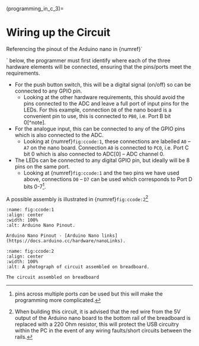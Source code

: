 (programming_in_c_3)=
# Wiring up the Circuit


Referencing the pinout of the Arduino nano in {numref}`

` below, the programmer must first identify where each of the three hardware elements will be connected, ensuring that the pins/ports meet the requirements.

- For the push button switch, this will be a digital signal (on/off) so can be connected to any GPIO pin.
  - Looking at the other hardware requirements, this should avoid the pins connected to the ADC and leave a full port of input pins for the LEDs. For this example, connection `D8` of the nano board is a convenient pin to use, this is connected to `PB0`, i.e. Port B bit 0[^note].
- For the analogue input, this can be connected to any of the GPIO pins which is also connected to the ADC.
  - Looking at {numref}`fig:ccode:1`, these connections are labelled `A0` &ndash; `A7` on the nano board. Connection `A0` is connected to `PC0`, i.e. Port C bit 0 which is also connected to ADC[0] &ndash; ADC channel 0.
- The LEDs can be connected to any digital GPIO pin, but ideally will be 8 pins on the same port.
  - Looking at {numref}`fig:ccode:1` and the two pins we have used above, connections `D0` &ndash; `D7` can be used which corresponds to Port D bits 0-7[^note3].
 
A possible assembly is illustrated in {numref}`fig:ccode:2`[^note4]

```{figure} pictures/ArduinoNanoPinout.png
:name: fig:ccode:1
:align: center
:width: 100%
:alt: Arduino Nano Pinout.

Arduino Nano Pinout - [Arduino Nano links](https://docs.arduino.cc/hardware/nanoLinks).
```

```{figure} pictures/AssembledCircuit.png
:name: fig:ccode:2
:align: center
:width: 100%
:alt: A photograph of circuit assembled on breadboard.

The circuit assembled on breadboard
```


[^note1]: the programmer could also use `D9`, `D10`, `D11`, `D12` etc.

[^note2]: the programmer could also use `A1`, `A2`, `A3`, `A4`, etc.)

[^note3]: pins across multiple ports *can* be used but this will make the programming more complicated.

[^note4]: When building this circuit, it is advised that the red wire from the 5V output of the Arduino nano board to the bottom rail of the breadboard is replaced with a 220 Ohm resistor, this will protect the USB circuitry within the PC in the event of any wiring faults/short circuits between the rails.  
